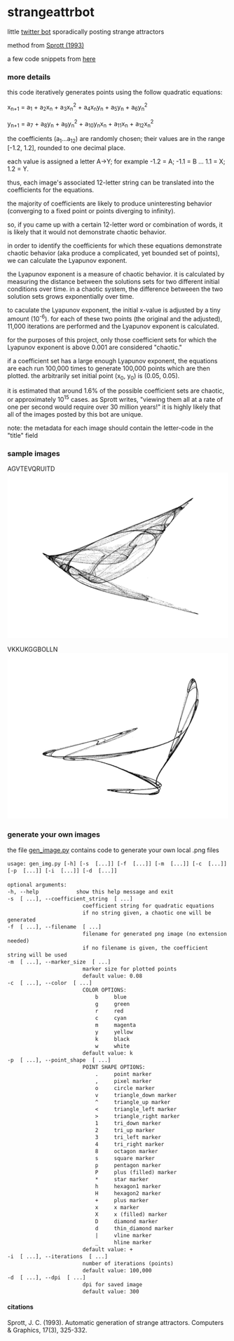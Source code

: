 # strangeattrbot

little [twitter bot](https://twitter.com/strangeattrbot) sporadically posting strange attractors

method from [Sprott (1993)](https://sprott.physics.wisc.edu/pubs/PAPER203.HTM)

a few code snippets from [here](https://github.com/icecolbeveridge/strangeAttractors)

### more details

this code iteratively generates points using the follow quadratic equations:

x<sub>n+1</sub> = a<sub>1</sub> + a<sub>2</sub>x<sub>n</sub> + a<sub>3</sub>x<sub>n</sub><sup>2</sup> + a<sub>4</sub>x<sub>n</sub>y<sub>n</sub> + a<sub>5</sub>y<sub>n</sub> + a<sub>6</sub>y<sub>n</sub><sup>2</sup>

y<sub>n+1</sub> = a<sub>7</sub> + a<sub>8</sub>y<sub>n</sub> + a<sub>9</sub>y<sub>n</sub><sup>2</sup> + a<sub>10</sub>y<sub>n</sub>x<sub>n</sub> + a<sub>11</sub>x<sub>n</sub> + a<sub>12</sub>x<sub>n</sub><sup>2</sup>

the coefficients (a<sub>1</sub>...a<sub>12</sub>) are randomly chosen; their values are in the range [-1.2, 1.2], rounded to one decimal place.

each value is assigned a letter A->Y; for example -1.2 = A; -1.1 = B ... 1.1 = X; 1.2 = Y.

thus, each image's associated 12-letter string can be translated into the  coefficients for the equations.

the majority of coefficients are likely to produce uninteresting behavior (converging to a fixed point or points diverging to infinity).

so, if you came up with a certain 12-letter word or combination of words, it is likely that it would not demonstrate chaotic behavior.

in order to identify the coefficients for which these equations demonstrate chaotic behavior (aka produce a complicated, yet bounded set of points), we can calculate the Lyapunov exponent.

the Lyapunov exponent is a measure of chaotic behavior. it is calculated by measuring the distance between the solutions sets for two different initial conditions over time. in a chaotic system, the difference betweeen the two solution sets grows exponentially over time. 

to caculate the Lyapunov exponent, the initial x-value is adjusted by a tiny amount (10<sup>-6</sup>). for each of these two points (the original and the adjusted), 11,000 iterations are performed and the Lyapunov exponent is calculated. 

for the purposes of this project, only those coefficient sets for which the Lyapunov exponent is above 0.001 are considered "chaotic."

if a coefficient set has a large enough Lyapunov exponent, the equations are each run 100,000 times to generate 100,000 points which are then plotted. the arbitrarily set initial point (x<sub>0</sub>, y<sub>0</sub>) is (0.05, 0.05).

it is estimated that around 1.6% of the possible coefficient sets are chaotic, or approximately 10<sup>15</sup> cases. as Sprott writes, "viewing them all at a rate of one per second would require over 30 million years!" it is highly likely that all of the images posted by this bot are unique.

note: the metadata for each image should contain the letter-code in the "title" field

### sample images

AGVTEVQRUITD
![AGVTEVQRUITD](https://github.com/leebeckw/strangeattrbot/blob/main/sample_imgs/swallow.png?raw=true)

VKKUKGGBOLLN
![VKKUKGGBOLLN](https://github.com/leebeckw/strangeattrbot/blob/main/sample_imgs/tri.png?raw=true)

### generate your own images

the file [gen_image.py](/gen_image.py) contains code to generate your own local .png files

    usage: gen_img.py [-h] [-s  [...]] [-f  [...]] [-m  [...]] [-c  [...]] [-p  [...]] [-i  [...]] [-d  [...]]

    optional arguments:
    -h, --help            show this help message and exit
    -s  [ ...], --coefficient_string  [ ...]
                            coefficient string for quadratic equations 
                            if no string given, a chaotic one will be generated
    -f  [ ...], --filename  [ ...]
                            filename for generated png image (no extension needed) 
                            if no filename is given, the coefficient string will be used
    -m  [ ...], --marker_size  [ ...]
                            marker size for plotted points 
                            default value: 0.08
    -c  [ ...], --color  [ ...]
                            COLOR OPTIONS: 
                                b 	  blue 
                                g 	  green 
                                r 	  red 
                                c 	  cyan 
                                m 	  magenta 
                                y 	  yellow 
                                k 	  black 
                                w 	  white 
                            default value: k
    -p  [ ...], --point_shape  [ ...]
                            POINT SHAPE OPTIONS: 
                                .     point marker 
                                ,     pixel marker 
                                o     circle marker 
                                v     triangle_down marker 
                                ^ 	  triangle_up marker 
                                < 	  triangle_left marker 
                                > 	  triangle_right marker 
                                1 	  tri_down marker 
                                2 	  tri_up marker 
                                3 	  tri_left marker 
                                4 	  tri_right marker 
                                8 	  octagon marker 
                                s 	  square marker 
                                p 	  pentagon marker 
                                P 	  plus (filled) marker 
                                * 	  star marker 
                                h 	  hexagon1 marker 
                                H 	  hexagon2 marker 
                                + 	  plus marker 
                                x 	  x marker 
                                X 	  x (filled) marker 
                                D 	  diamond marker 
                                d 	  thin_diamond marker 
                                | 	  vline marker 
                                _ 	  hline marker 
                            default value: +
    -i  [ ...], --iterations  [ ...]
                            number of iterations (points) 
                            default value: 100,000
    -d  [ ...], --dpi  [ ...]
                            dpi for saved image 
                            default value: 300
#### citations

Sprott, J. C. (1993). Automatic generation of strange attractors. Computers & Graphics, 17(3), 325-332.